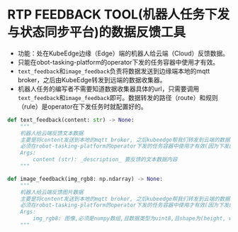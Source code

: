 # RTP FEEDBACK TOOL(机器人任务下发与状态同步平台)的数据反馈工具

- 功能：处在KubeEdge边缘（Edge）端的机器人给云端（Cloud）反馈数据。
- 只能在obot-tasking-platform的operator下发的任务容器中使用才有效。
- `text_feedback`和`image_feedback`负责将数据发送到边缘端本地的mqtt broker，之后由KubeEdge转发到远端的数据收集器。
- 机器人任务的编写者不需要知道数据收集器具体的url，只需要调用`text_feedback`和`image_feedback`即可。数据转发的路径（route）和规则（rule）是operator在下发任务时就配置好的。

```python
def text_feedback(content: str) -> None:
    """
    机器人给云端反馈文本数据
    主要是将content发送到本地的mqtt broker, 之后kubeedge帮我们转发到云端的数据收集器
    必须在robot-tasking-platform的operator下发的任务容器中使用才有效(因为下发的任务容器里正确配置了环境变量和转发规则)
    Args:
        content (str): _description_ 要反馈的文本数据内容
    """
```

```python
def image_feedback(img_rgb8: np.ndarray) -> None:
    """
    机器人给云端反馈图片数据
    主要是将content发送到本地的mqtt broker, 之后kubeedge帮我们转发到云端的数据收集器
    必须在robot-tasking-platform的operator下发的任务容器中使用才有效(因为下发的任务容器里正确配置了环境变量和转发规则)
    Args:
        img_rgb8: 图像,必须是numpy数组,且数据类型为uint8,且shape为(height, width, 3)
    """
```

